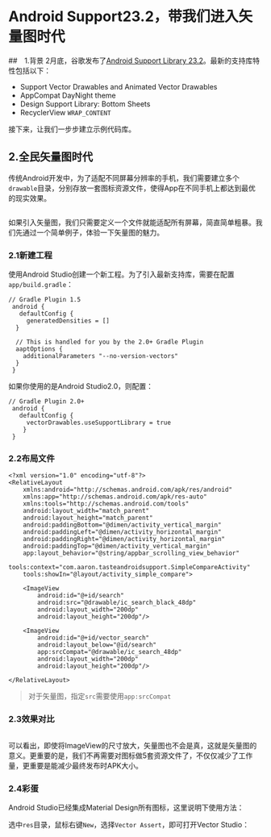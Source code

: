 # Android Support23.2，带我们进入矢量图时代
##　1.背景
2月底，谷歌发布了[Android Support Library 23.2](http://android-developers.blogspot.jp/2016/02/android-support-library-232.html)。最新的支持库特性包括以下：
- Support Vector Drawables and Animated Vector Drawables
- AppCompat DayNight theme
- Design Support Library: Bottom Sheets
- RecyclerView `WRAP_CONTENT `

接下来，让我们一步步建立示例代码库。
## 2.全民矢量图时代
传统Android开发中，为了适配不同屏幕分辨率的手机，我们需要建立多个`drawable`目录，分别存放一套图标资源文件，使得App在不同手机上都达到最优的现实效果。

![]()

如果引入矢量图，我们只需要定义一个文件就能适配所有屏幕，简直简单粗暴。我们先通过一个简单例子，体验一下矢量图的魅力。

### 2.1新建工程
使用Android Studio创建一个新工程。为了引入最新支持库，需要在配置`app/build.gradle`：

```
// Gradle Plugin 1.5  
 android {  
   defaultConfig {  
     generatedDensities = []  
  }  

  // This is handled for you by the 2.0+ Gradle Plugin  
  aaptOptions {  
    additionalParameters "--no-version-vectors"  
  }  
 }  
```

如果你使用的是Android Studio2.0，则配置：

```
// Gradle Plugin 2.0+  
 android {  
   defaultConfig {  
     vectorDrawables.useSupportLibrary = true  
    }  
 }  
```

### 2.2布局文件

```
<?xml version="1.0" encoding="utf-8"?>
<RelativeLayout
    xmlns:android="http://schemas.android.com/apk/res/android"
    xmlns:app="http://schemas.android.com/apk/res-auto"
    xmlns:tools="http://schemas.android.com/tools"
    android:layout_width="match_parent"
    android:layout_height="match_parent"
    android:paddingBottom="@dimen/activity_vertical_margin"
    android:paddingLeft="@dimen/activity_horizontal_margin"
    android:paddingRight="@dimen/activity_horizontal_margin"
    android:paddingTop="@dimen/activity_vertical_margin"
    app:layout_behavior="@string/appbar_scrolling_view_behavior"
    tools:context="com.aaron.tasteandroidsupport.SimpleCompareActivity"
    tools:showIn="@layout/activity_simple_compare">

    <ImageView
        android:id="@+id/search"
        android:src="@drawable/ic_search_black_48dp"
        android:layout_width="200dp"
        android:layout_height="200dp"/>

    <ImageView
        android:id="@+id/vector_search"
        android:layout_below="@id/search"
        app:srcCompat="@drawable/ic_search_48dp"
        android:layout_width="200dp"
        android:layout_height="200dp"/>

</RelativeLayout>
```

> 对于矢量图，指定`src`需要使用`app:srcCompat`

### 2.3效果对比

![]()

可以看出，即使将ImageView的尺寸放大，矢量图也不会是真，这就是矢量图的意义。更重要的是，我们不再需要对图标做5套资源文件了，不仅仅减少了工作量，更重要是能减少最终发布时APK大小。

### 2.4彩蛋

Android Studio已经集成Material Design所有图标，这里说明下使用方法：

选中`res`目录，鼠标右键`New`，选择`Vector Assert`，即可打开Vector Studio：

![]()


